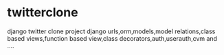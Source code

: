 # twitterclone
django twitter clone project
django urls,orm,models,model relations,class based views,function based view,class decorators,auth,userauth,cvm and ....
